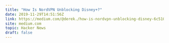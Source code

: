 ```yaml
---
title: "How Is NordVPN Unblocking Disney+?"
date: 2019-11-29T14:51:56Z
link: https://medium.com/@derek./how-is-nordvpn-unblocking-disney-6c51045dbc30?utm_medium=RSS&utm_source=hune
site: medium.com
topic: Hacker News
draft: false
---
```


